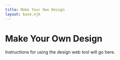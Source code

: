 ```yaml
---
title: Make Your Own Design
layout: base.njk
---
```


# Make Your Own Design

Instructions for using the design web tool will go here. 